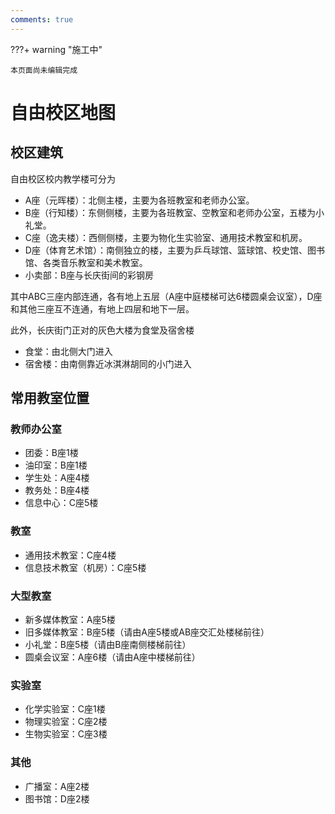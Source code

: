 ```yaml
---
comments: true
---
```


???+ warning "施工中"

    本页面尚未编辑完成

# 自由校区地图

## 校区建筑

自由校区校内教学楼可分为

- A座（元晖楼）：北侧主楼，主要为各班教室和老师办公室。
- B座（行知楼）：东侧侧楼，主要为各班教室、空教室和老师办公室，五楼为小礼堂。
- C座（逸夫楼）：西侧侧楼，主要为物化生实验室、通用技术教室和机房。
- D座（体育艺术馆）：南侧独立的楼，主要为乒乓球馆、篮球馆、校史馆、图书馆、各类音乐教室和美术教室。
- 小卖部：B座与长庆街间的彩钢房

其中ABC三座内部连通，各有地上五层（A座中庭楼梯可达6楼圆桌会议室），D座和其他三座互不连通，有地上四层和地下一层。

此外，长庆街门正对的灰色大楼为食堂及宿舍楼

- 食堂：由北侧大门进入
- 宿舍楼：由南侧靠近冰淇淋胡同的小门进入

## 常用教室位置

### 教师办公室

- 团委：B座1楼
- 油印室：B座1楼
- 学生处：A座4楼
- 教务处：B座4楼
- 信息中心：C座5楼

### 教室

- 通用技术教室：C座4楼
- 信息技术教室（机房）：C座5楼

### 大型教室

- 新多媒体教室：A座5楼
- 旧多媒体教室：B座5楼（请由A座5楼或AB座交汇处楼梯前往）
- 小礼堂：B座5楼（请由B座南侧楼梯前往）
- 圆桌会议室：A座6楼（请由A座中楼梯前往）

### 实验室

- 化学实验室：C座1楼
- 物理实验室：C座2楼
- 生物实验室：C座3楼

### 其他

- 广播室：A座2楼
- 图书馆：D座2楼
